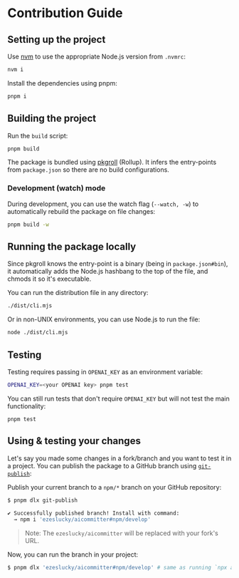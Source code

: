 # Contribution Guide

## Setting up the project

Use [nvm](https://nvm.sh) to use the appropriate Node.js version from `.nvmrc`:
```sh
nvm i
```

Install the dependencies using pnpm:
```sh
pnpm i
```

## Building the project
Run the `build` script:
```sh
pnpm build
```

The package is bundled using [pkgroll](https://github.com/privatenumber/pkgroll) (Rollup). It infers the entry-points from `package.json` so there are no build configurations.


### Development (watch) mode
During development, you can use the watch flag (`--watch, -w`) to automatically rebuild the package on file changes:
```sh
pnpm build -w
```

## Running the package locally
Since pkgroll knows the entry-point is a binary (being in `package.json#bin`), it automatically adds the Node.js hashbang to the top of the file, and chmods it so it's executable.

You can run the distribution file in any directory:
```sh
./dist/cli.mjs
```

Or in non-UNIX environments, you can use Node.js to run the file:
```sh
node ./dist/cli.mjs
```

## Testing

Testing requires passing in `OPENAI_KEY` as an environment variable:

```sh
OPENAI_KEY=<your OPENAI key> pnpm test
```


You can still run tests that don't require `OPENAI_KEY` but will not test the main functionality:
```
pnpm test
```


## Using & testing your changes

Let's say you made some changes in a fork/branch and you want to test it in a project. You can publish the package to a GitHub branch using [`git-publish`](https://github.com/privatenumber/git-publish):

Publish your current branch to a `npm/*` branch on your GitHub repository:
```sh
$ pnpm dlx git-publish

✔ Successfully published branch! Install with command:
  → npm i 'ezeslucky/aicommitter#npm/develop'
```

> Note: The `ezeslucky/aicommitter` will be replaced with your fork's URL.

Now, you can run the branch in your project:
```sh
$ pnpm dlx 'ezeslucky/aicommitter#npm/develop' # same as running `npx aicommitter`
```
